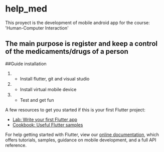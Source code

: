 # help_med

This proyect is the development of mobile android app for the course: 'Human-Computer Interaction' 

## The main purpose is register and keep a control of the medicaments/drugs of a person 

##Guide installation
1. - Install flutter, git and visual studio
2. - Install virtual mobile device
3. - Test and get fun

A few resources to get you started if this is your first Flutter project:

- [Lab: Write your first Flutter app](https://flutter.dev/docs/get-started/codelab)
- [Cookbook: Useful Flutter samples](https://flutter.dev/docs/cookbook)

For help getting started with Flutter, view our
[online documentation](https://flutter.dev/docs), which offers tutorials,
samples, guidance on mobile development, and a full API reference.
